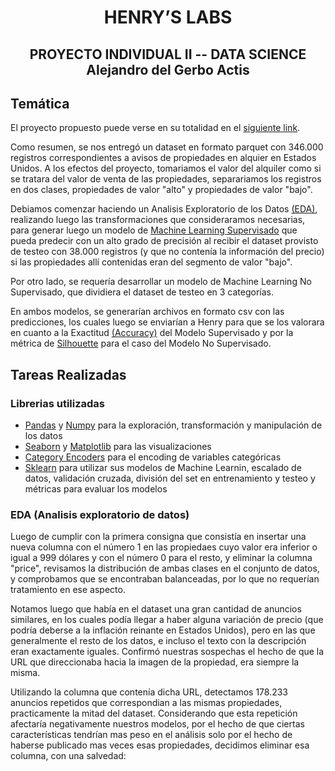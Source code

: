 <h1 align=center> HENRY’S LABS </h1>

<h2 align=center>PROYECTO INDIVIDUAL II -- DATA SCIENCE<br>
    Alejandro del Gerbo Actis</h2>


## **Temática**

El proyecto propuesto puede verse en su totalidad en el [siguiente link](https://github.com/adelgerbo/Proyecto-Individual-Henry-II/blob/main/CONSIGNAS.md).

Como resumen, se nos entregó un dataset en formato parquet con 346.000 registros correspondientes a avisos de propiedades en alquier en Estados Unidos. A los efectos del proyecto, tomariamos el valor del alquiler como si se tratara del valor de venta de las propiedades, separariamos los registros en dos clases, propiedades de valor "alto" y propiedades de valor "bajo".

Debiamos comenzar haciendo un Analisis Exploratorio de los Datos [(EDA)](https://www.ibm.com/ar-es/cloud/learn/exploratory-data-analysis), realizando luego las transformaciones que consideraramos necesarias, para generar luego un modelo de [Machine Learning Supervisado](https://universidadeuropea.com/blog/aprendizaje-supervisado-no-supervisado/#:~:text=El%20modelo%20que%20se%20utiliza,de%20los%20conjuntos%20de%20datos) que pueda predecir con un alto grado de precisión al recibir el dataset provisto de testeo con 38.000 registros (y que no contenía la información del precio) si las propiedades allí contenidas eran del segmento de valor "bajo".

Por otro lado, se requería desarrollar un modelo de Machine Learning No Supervisado, que dividiera el dataset de testeo en 3 categorías.

En ambos modelos, se generarían archivos en formato csv con las predicciones, los cuales luego se enviarían a Henry para que se los valorara en cuanto a la Exactitud [(Accuracy)](https://developers.google.com/machine-learning/crash-course/classification/accuracy?hl=es-419) del Modelo Supervisado y por la métrica de [Silhouette](https://towardsdatascience.com/silhouette-coefficient-validating-clustering-techniques-e976bb81d10c) para el caso del Modelo No Supervisado.



## **Tareas Realizadas**

### Librerias utilizadas
* [Pandas](https://pandas.pydata.org/) y [Numpy](https://numpy.org/) para la exploración, transformación y manipulación de los datos
* [Seaborn](https://seaborn.pydata.org/) y [Matplotlib](https://matplotlib.org/) para las visualizaciones
* [Category Encoders](https://contrib.scikit-learn.org/category_encoders/) para el encoding de variables categóricas
* [Sklearn](https://scikit-learn.org/stable/) para utilizar sus modelos de Machine Learnin, escalado de datos, validación cruzada, división del set en entrenamiento y testeo y métricas para evaluar los modelos

### EDA (Analisis exploratorio de datos)
Luego de cumplir con la primera consigna que consistía en insertar una nueva columna con el número 1 en las propiedaes cuyo valor era inferior o igual a 999 dólares y con el número 0 para el resto, y eliminar la columna "price", revisamos la distribución de ambas clases en el conjunto de datos, y comprobamos que se encontraban balanceadas, por lo que no requerían tratamiento en ese aspecto.

Notamos luego que había en el dataset una gran cantidad de anuncios similares, en los cuales podía llegar a haber alguna variación de precio (que podría deberse a la inflación reinante en Estados Unidos), pero en las que generalmente el resto de los datos, e incluso el texto con la descripción eran exactamente iguales. Confirmó nuestras sospechas el hecho de que la URL que direccionaba hacia la imagen de la propiedad, era siempre la misma.

Utilizando la columna que contenía dicha URL, detectamos 178.233 anuncios repetidos que correspondian a las mismas propiedades, practicamente la mitad del dataset. Considerando que esta repetición afectaría negativamente nuestros modelos, por el hecho de que ciertas características tendrían mas peso en el análisis solo por el hecho de haberse publicado mas veces esas propiedades, decidimos eliminar esa columna, con una salvedad: 



